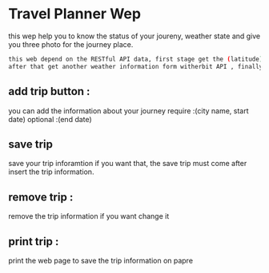 # Travel Planner Wep
this wep help you to know the status of your joureny, weather state 
and give you three photo for the journey place.

```bash
this web depend on the RESTful API data, first stage get the (latitude) and (longitude) from Geoname API,
after that get another weather information form witherbit API , finally get some photo to city name from Pixapy API.  
```

## add trip button : 
you can add the information about your journey 
require  :(city name, start date)
optional :(end date)


## save trip
save your trip inforamtion if you want that, the save trip 
must come after insert the trip information.

## remove trip :
remove the trip information if you want change it

## print trip :
print the web page to save the trip information on papre 


